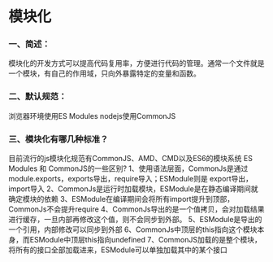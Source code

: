 # 模块化
### 一、简述：
  模块化的开发方式可以提高代码复用率，方便进行代码的管理。通常一个文件就是一个模块，有自己的作用域，只向外暴露特定的变量和函数。
### 二、默认规范：
  浏览器环境使用ES Modules
  nodejs使用CommonJS
### 三、模块化有哪几种标准？
  目前流行的js模块化规范有CommonJS、AMD、CMD以及ES6的模块系统
  ES Modules 和 CommonJS的一些区别?
  1、使用语法层面，CommonJs是通过module.exports，exports导出，require导入；ESModule则是   export导出，import导入
  2、CommonJs是运行时加载模块，ESModule是在静态编译期间就确定模块的依赖
  3、ESModule在编译期间会将所有import提升到顶部，CommonJs不会提升require
  4、CommonJs导出的是一个值拷贝，会对加载结果进行缓存，一旦内部再修改这个值，则不会同步到外部。
  5、ESModule是导出的一个引用，内部修改可以同步到外部
  6、CommonJs中顶层的this指向这个模块本身，而ESModule中顶层this指向undefined
  7、CommonJS加载的是整个模块，将所有的接口全部加载进来，ESModule可以单独加载其中的某个接口
